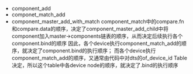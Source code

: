 * component_add
* componet_match_add
* component_master_add_with_match
component_match中的compare.fn和compare.data的顺序，决定了component_master_add_child中将component加入master->components链表的顺序，从而决定后续执行各个component.bind的顺序
因此，各个device执行component_match_add的顺序，就决定了component.bind的执行顺序；
而各个device执行component_match_add的顺序，又通常由代码中对dts的of_device_id Table决定，所以这个table中各device node的顺序，就决定了.bind的执行顺序

